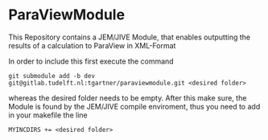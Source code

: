 # ParaViewModule

This Repository contains a JEM/JIVE Module, that enables outputting the results of a calculation to ParaView in XML-Format

In order to include this first execute the command
```
git submodule add -b dev git@gitlab.tudelft.nl:tgartner/paraviewmodule.git <desired folder>
```
whereas the desired folder needs to be empty. After this make sure, the Module is found by the JEM/JIVE compile enviroment, thus you need to add in your makefile the line
```
MYINCDIRS += <desired folder>
```
